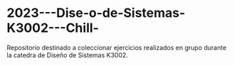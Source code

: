 # 2023---Dise-o-de-Sistemas-K3002---Chill-
Repositorio destinado a coleccionar ejercicios realizados en grupo durante la catedra de Diseño de Sistemas K3002.
